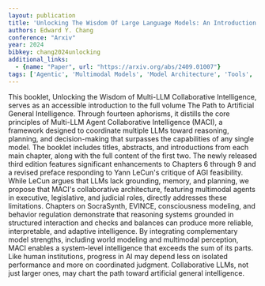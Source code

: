 ```yaml
---
layout: publication
title: 'Unlocking The Wisdom Of Large Language Models: An Introduction To The Path To Artificial General Intelligence'
authors: Edward Y. Chang
conference: "Arxiv"
year: 2024
bibkey: chang2024unlocking
additional_links:
  - {name: "Paper", url: "https://arxiv.org/abs/2409.01007"}
tags: ['Agentic', 'Multimodal Models', 'Model Architecture', 'Tools', 'Reinforcement Learning']
---
```

This booklet, Unlocking the Wisdom of Multi-LLM Collaborative Intelligence,
serves as an accessible introduction to the full volume The Path to Artificial
General Intelligence. Through fourteen aphorisms, it distills the core
principles of Multi-LLM Agent Collaborative Intelligence (MACI), a framework
designed to coordinate multiple LLMs toward reasoning, planning, and
decision-making that surpasses the capabilities of any single model. The
booklet includes titles, abstracts, and introductions from each main chapter,
along with the full content of the first two. The newly released third edition
features significant enhancements to Chapters 6 through 9 and a revised preface
responding to Yann LeCun's critique of AGI feasibility. While LeCun argues that
LLMs lack grounding, memory, and planning, we propose that MACI's collaborative
architecture, featuring multimodal agents in executive, legislative, and
judicial roles, directly addresses these limitations. Chapters on SocraSynth,
EVINCE, consciousness modeling, and behavior regulation demonstrate that
reasoning systems grounded in structured interaction and checks and balances
can produce more reliable, interpretable, and adaptive intelligence. By
integrating complementary model strengths, including world modeling and
multimodal perception, MACI enables a system-level intelligence that exceeds
the sum of its parts. Like human institutions, progress in AI may depend less
on isolated performance and more on coordinated judgment. Collaborative LLMs,
not just larger ones, may chart the path toward artificial general
intelligence.
